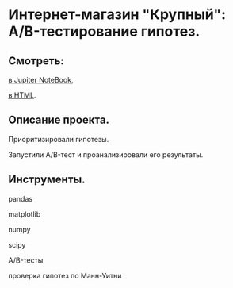 # Интернет-магазин "Крупный": A/B-тестирование гипотез.


## Смотреть:
[в Jupiter NoteBook](https://github.com/niksan-da/Portfolio/blob/main/AB-test_for_online_store/3--AB_test.ipynb),

[в HTML](https://github.com/niksan-da/Portfolio/blob/main/AB-test_for_online_store/3--AB_test.html).


## Описание проекта.
Приоритизировали гипотезы.

Запустили A/B-тест и проанализировали его результаты.

## Инструменты.
pandas

matplotlib

numpy

scipy

A/B-тесты

проверка гипотез по Манн-Уитни
